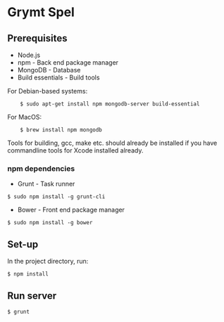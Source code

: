 Grymt Spel
==========

## Prerequisites
* Node.js
* npm - Back end package manager
* MongoDB - Database
* Build essentials - Build tools

For Debian-based systems:

	    $ sudo apt-get install npm mongodb-server build-essential

For MacOS:

	    $ brew install npm mongodb

Tools for building, gcc, make etc. should already be installed if you have commandline tools for Xcode installed already.

### npm dependencies
* Grunt - Task runner
```
$ sudo npm install -g grunt-cli
```
* Bower - Front end package manager
```
$ sudo npm install -g bower
```

## Set-up
In the project directory, run:

	$ npm install

## Run server

	$ grunt
